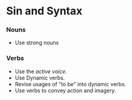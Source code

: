 # Sin and Syntax

### Nouns
* Use strong nouns  


### Verbs  
* Use the *active voice*.
* Use Dynamic verbs.
* Revise usages of "to be" into dynamic verbs.
* Use verbs to convey action and imagery.